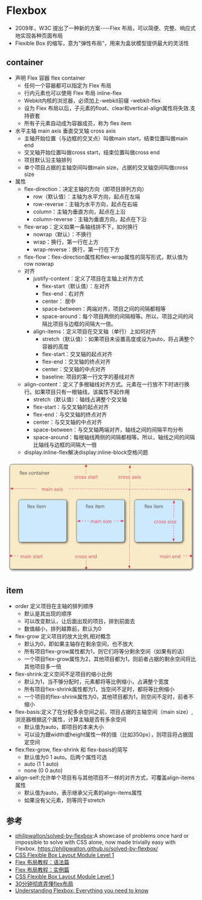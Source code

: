 # Flexbox

* 2009年，W3C 提出了一种新的方案----Flex 布局，可以简便、完整、响应式地实现各种页面布局
* Flexible Box 的缩写，意为"弹性布局"，用来为盒状模型提供最大的灵活性

## container

* 声明 Flex 容器 flex container
  - 任何一个容器都可以指定为 Flex 布局
  - 行内元素也可以使用 Flex 布局 inline-flex
  - Webkit内核的浏览器，必须加上-webkit前缀 -webkit-flex
  - 设为 Flex 布局以后，子元素的float、clear和vertical-align属性将失效.支持嵌套
  - 所有子元素自动成为容器成员，称为 flex item
* 水平主轴 main axis  垂直交叉轴 cross axis
  - 主轴开始位置（与边框的交叉点）叫做main start，结束位置叫做main end
  - 交叉轴开始位置叫做cross start，结束位置叫做cross end
  - 项目默认沿主轴排列
  - 单个项目占据的主轴空间叫做main size，占据的交叉轴空间叫做cross size
* 属性
  - flex-direction：决定主轴的方向（即项目排列方向）
    + row（默认值）：主轴为水平方向，起点在左端
    + row-reverse：主轴为水平方向，起点在右端
    + column：主轴为垂直方向，起点在上沿
    + column-reverse：主轴为垂直方向，起点在下沿
  - flex-wrap：定义如果一条轴线排不下，如何换行
    + nowrap（默认）：不换行
    + wrap：换行，第一行在上方
    + wrap-reverse：换行，第一行在下方
  - flex-flow：flex-direction属性和flex-wrap属性的简写形式，默认值为row nowrap
  - 对齐
    + justify-content：定义了项目在主轴上对齐方式
      * flex-start（默认值）：左对齐
      * flex-end：右对齐
      * center： 居中
      * space-between：两端对齐，项目之间的间隔都相等
      * space-around：每个项目两侧的间隔相等。所以，项目之间的间隔比项目与边框的间隔大一倍。
    + align-items：定义项目在交叉轴（单行）上如何对齐
      * stretch（默认值）：如果项目未设置高度或设为auto，将占满整个容器的高度
      * flex-start：交叉轴的起点对齐
      * flex-end：交叉轴的终点对齐
      * center：交叉轴的中点对齐
      * baseline: 项目的第一行文字的基线对齐
  - align-content：定义了多根轴线对齐方式。元素在一行放不下时进行换行。如果项目只有一根轴线，该属性不起作用
    + stretch（默认值）：轴线占满整个交叉轴
    + flex-start：与交叉轴的起点对齐
    + flex-end：与交叉轴的终点对齐
    + center：与交叉轴的中点对齐
    + space-between：与交叉轴两端对齐，轴线之间的间隔平均分布
    + space-around：每根轴线两侧的间隔都相等。所以，轴线之间的间隔比轴线与边框的间隔大一倍
  - display:inline-flex解决display:inline-block空格问题

![Alt text](../../_static/container-axis.png "Optional title")

## item

* order 定义项目在主轴的排列顺序
  - 默认是其出现的顺序
  - 可以改变默认，让后面出现的项目，排到前面去
  - 数值越小，排列越靠前，默认为0
* flex-grow 定义项目的放大比例,相对概念
  - 默认为0，即如果主轴存在剩余空间，也不放大
  - 所有项目flex-grow属性都为1，则它们将等分剩余空间（如果有的话）
  - 一个项目flex-grow属性为2，其他项目都为1，则前者占据的剩余空间将比其他项目多一倍
* flex-shrink:定义空间不足项目的缩小比例
  - 默认为1，当不够分配时，元素都将等比例缩小，占满整个宽度
  - 所有项目flex-shrink属性都为1，当空间不足时，都将等比例缩小
  - 一个项目的flex-shrink属性为0，其他项目都为1，则空间不足时，前者不缩小
* flex-basis:定义了在分配多余空间之前，项目占据的主轴空间（main size）,浏览器根据这个属性，计算主轴是否有多余空间
  - 默认值为auto，即项目的本来大小
  - 可以设为跟width或height属性一样的值（比如350px），则项目将占据固定空间
* flex:flex-grow, flex-shrink 和 flex-basis的简写
  - 默认值为0 1 auto。后两个属性可选
  - auto (1 1 auto)
  - none (0 0 auto)
* align-self:允许单个项目有与其他项目不一样的对齐方式，可覆盖align-items属性
  - 默认值为auto，表示继承父元素的align-items属性
  - 如果没有父元素，则等同于stretch

## 参考

* [philipwalton/solved-by-flexbox](https://github.com/philipwalton/solved-by-flexbox):A showcase of problems once hard or impossible to solve with CSS alone, now made trivially easy with Flexbox. <https://philipwalton.github.io/solved-by-flexbox/>
* [CSS Flexible Box Layout Module Level 1](https://www.w3.org/TR/css-flexbox-1/)
* [Flex 布局教程：语法篇](https://www.ruanyifeng.com/blog/2015/07/flex-grammar.html)
* [Flex 布局教程：实例篇](https://www.ruanyifeng.com/blog/2015/07/flex-examples.html)
* [CSS Flexible Box Layout Module Level 1](https://www.w3.org/TR/css-flexbox-1)
* [30分钟彻底弄懂flex布局](https://cloud.tencent.com/developer/article/1354252)
* [Understanding Flexbox: Everything you need to know](https://medium.freecodecamp.org/understanding-flexbox-everything-you-need-to-know-b4013d4dc9af)
